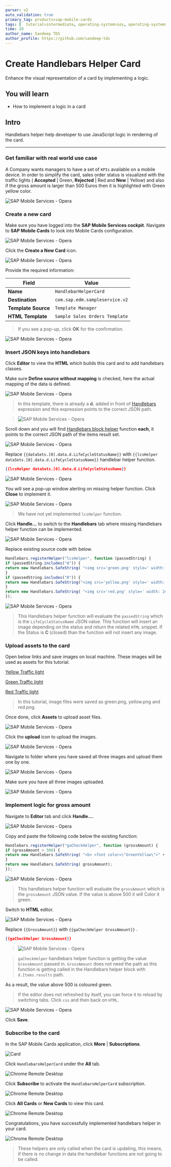 ```yaml
---
parser: v2
auto_validation: true
primary_tag: products>sap-mobile-cards
tags: [  tutorial>intermediate, operating-system>ios, operating-system>android, topic>mobile, products>sap-business-technology-platform, products>sap-mobile-cards, products>sap-mobile-services ]
time: 20
author_name: Sandeep TDS
author_profile: https://github.com/sandeep-tds
---
```


# Create Handlebars Helper Card
<!-- description --> Enhance the visual representation of a card by implementing a logic.

## You will learn
- How to implement a logic in a card

## Intro
Handlebars helper help developer to use JavaScript logic in rendering of the card.

---

### Get familiar with real world use case


A Company wants managers to have a set of `KPIs` available on a mobile device. In order to simplify the card, sales order status is visualized with the traffic lights ( **Accepted** | Green, **Rejected** | Red and **New** | Yellow) and also if the gross amount is larger than 500 Euros then it is highlighted with Green yellow color.

![SAP Mobile Services - Opera](img_0.1.gif)


### Create a new card


Make sure you have logged into the **SAP Mobile Services cockpit**. Navigate to **SAP Mobile Cards** to look into Mobile Cards configuration.

![SAP Mobile Services - Opera](img_000.png)

Click the **Create a New Card** icon.

![SAP Mobile Services - Opera](img_001.png)

Provide the required information:

| Field | Value |
|----|----|
| **Name** | `HandlebarHelperCard` |
| **Destination** | `com.sap.edm.sampleservice.v2` |
| **Template Source** | `Template Manager` |
| **HTML Template** | `Sample Sales Orders Template` |

> If you see a pop-up, click **OK** for the confirmation.

![SAP Mobile Services - Opera](img_007.png)


### Insert JSON keys into handlebars


Click **Editor** to view the **HTML** which builds this card and to add handlebars classes.

Make sure **Define source without mapping** is checked, here the actual mapping of the data is defined.

![SAP Mobile Services - Opera](img_010.png)

>In this template, there is already a **d.** added in front of  [Handlebars](https://handlebarsjs.com) expression and this expression points to the correct JSON path.

>![SAP Mobile Services - Opera](img_011.png)

Scroll down and you will find [Handlebars block helper](https://handlebarsjs.com/guide/#evaluation-context) function **each**, it points to the correct JSON path of the items result set.

![SAP Mobile Services - Opera](img_015.png)

Replace `{{dataSets.[0].data.d.LifeCycleStatusName}}` with `{{lcsHelper dataSets.[0].data.d.LifeCycleStatusName}}` handlebar helper function.

```JSON
{{lcsHelper dataSets.[0].data.d.LifeCycleStatusName}}
```
![SAP Mobile Services - Opera](img_016.png)

You will see a pop-up window alerting on missing helper function. Click **Close** to implement it.

![SAP Mobile Services - Opera](img_017.png)

>We have not yet implemented `lcsHelper` function.

Click **Handle...** to switch to the **Handlebars** tab where missing Handlebars helper function can be implemented.

![SAP Mobile Services - Opera](img_018.png)

Replace existing source code with below.

```JavaScript
Handlebars.registerHelper("lcsHelper", function (passedString) {
if (passedString.includes("A")) {
return new Handlebars.SafeString( "<img src='green.png' style=' width: 24px; height: 24px;'>");
}
if (passedString.includes("R")) {
return new Handlebars.SafeString("<img src='yellow.png' style=' width: 24px; height: 24px;'>");
}
return new Handlebars.SafeString( "<img src='red.png' style=' width: 24px; height: 24px;'>");
});
```

![SAP Mobile Services - Opera](img_019.png)

>This Handlebars helper function will evaluate the `passedString` which is the `LifeCycleStatusName` JSON value. This function will insert an image depending on the status and return the related `HTML` snippet. If the Status is **C** (closed) than the function will not insert any image.



### Upload assets to the card


Open below links and save images on local machine. These images will be used as assets for this tutorial.

[Yellow Traffic light](http://res.publicdomainfiles.com/pdf_view/65/13548535818149.png)

[Green  Traffic light](http://res.publicdomainfiles.com/pdf_view/65/13548534013334.png)

[Red Traffic light](http://res.publicdomainfiles.com/pdf_view/65/13548529215849.png)

>In this tutorial, image files were saved as green.png, yellow.png and red.png.

Once done, click **Assets** to upload asset files.

![SAP Mobile Services - Opera](img_020.png)

Click the **upload** icon to upload the images.

![SAP Mobile Services - Opera](img_022.png)

Navigate to folder where you have saved all three images and upload them one by one.

![SAP Mobile Services - Opera](img_023.png)

Make sure you have all three images uploaded.

![SAP Mobile Services - Opera](img_024.png)


### Implement logic for gross amount


Navigate to **Editor** tab and click **Handle...**.

![SAP Mobile Services - Opera](img_026.png)

Copy and paste the following code below the existing function:

```JavaScript
Handlebars.registerHelper("gaCheckHelper", function (grossAmount) {
if (grossAmount > 500) {
return new Handlebars.SafeString( "<b> <font color=\"GreenYellow\">" + grossAmount + "</b> </font>");
}
return new Handlebars.SafeString( grossAmount);
});
```

![SAP Mobile Services - Opera](img_027.png)

>This handlebars helper function will evaluate the  `grossAmount` which is the `grossAmount` JSON value. If the value is above 500 it will Color it green.

Switch to **HTML** editor.

![SAP Mobile Services - Opera](img_029.png)

Replace `{{GrossAmount}}` with `{{gaCheckHelper GrossAmount}}` .

```JSON
{{gaCheckHelper GrossAmount}}
```

>![SAP Mobile Services - Opera](img_027.1.png)

>`gaCheckHelper` handlebars helper function is getting the value `GrossAmount` passed in. `GrossAmount` does not need the path as this function is getting called in the Handlebars helper block with `d.Items.results` path.

As a result, the value above 500 is coloured green.

>If the editor does not refreshed by itself, you can force it to reload by switching tabs. Click `css` and then back on `HTML`.

![SAP Mobile Services - Opera](img_030.png)

Click **Save**.


### Subscribe to the card


In the SAP Mobile Cards application, click **More** | **Subscriptions**.

![Card](img_030.1.png)

Click `HandlebarsHelperCard` under the **All** tab.

![Chrome Remote Desktop](img_034.png)

Click **Subscribe** to activate the `HandlebarsHelperCard` subscription.

![Chrome Remote Desktop](img_035.png)

Click **All Cards** or **New Cards** to view this card.

![Chrome Remote Desktop](img_036.png)

Congratulations, you have successfully implemented handlebars helper in your card.

![Chrome Remote Desktop](img_037.png)

>These helpers are only called when the card is updating, this means, if there is no change in data the handlebar functions are not going to be called.

